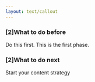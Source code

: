 ```yaml
---
layout: text/callout
---
```


### [2]What to do before
Do this first. This is the first phase.

### [2]What to do next
Start your content strategy
